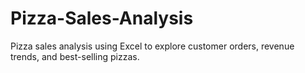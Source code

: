 # Pizza-Sales-Analysis
Pizza sales analysis using Excel to explore customer orders, revenue trends, and best-selling pizzas.
